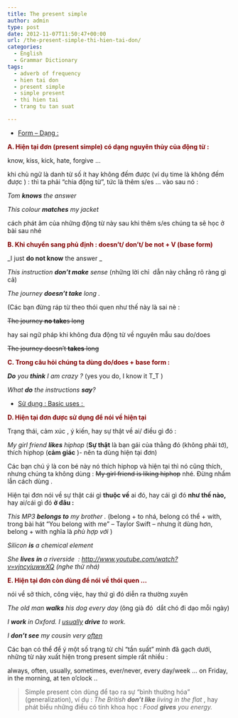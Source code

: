 ```yaml
---
title: The present simple
author: admin
type: post
date: 2012-11-07T11:50:47+00:00
url: /the-present-simple-thi-hien-tai-don/
categories:
  - English
  - Grammar Dictionary
tags:
  - adverb of frequency
  - hien tai don
  - present simple
  - simple present
  - thi hien tai
  - trang tu tan suat

---
```

  * <span style="text-decoration: underline;">Form &#8211; Dạng :</span>

<span style="color: #800000;"><strong>A. Hiện tại đơn (present simple) có dạng nguyên thủy của động từ :</strong></span>

know, kiss, kick, hate, forgive &#8230;

khi chủ ngữ là danh từ số ít hay không đếm được (ví dụ time là không đếm được ) : thì ta phải &#8220;chia động từ&#8221;, tức là thêm s/es &#8230; vào sau nó :

_Tom **knows** the answer_

_This colour **matches** my jacket_

cách phát âm của những động từ này sau khi thêm s/es chúng ta sẽ học ở bài sau nhé

<span style="color: #800000;"><strong>B. Khi chuyển sang phủ định : doesn&#8217;t/ don&#8217;t/ be not + V (base form)</strong></span>

_I just **do not know** the answer _

_This instruction **don&#8217;t make** sense_ (những lời chỉ  dẫn này chẳng rõ ràng gì cả)

_The journey **doesn&#8217;t take** long ._

(Các bạn đừng ráp từ theo thói quen như thế này là sai nè :

<del>The journey <strong>no take</strong>s long</p> 


  <p>
    </del>
  </p>



  <p>
    hay sai ngữ pháp khi không đưa động từ về nguyên mẫu sau do/does
  </p>



  <p>
    <del>The journey doesn&#8217;t <strong>takes</strong> long</p> 
    
    
  <p>
        </del>
      </p>

    
    
  <p>
        <strong><span style="color: #800000;">C. Trong câu hỏi chúng ta dùng do/does + base form :</span></strong>
      </p>

    
    
  <p>
        <em><strong>Do</strong> you <strong>think</strong> I am crazy ?</em> (yes you do, I know it T_T )
      </p>

    
    
  <p>
        <em>What <strong>do</strong> the instructions <strong>say</strong>?</em>
      </p>

    
    
  <ul>
        <li>
          <span style="text-decoration: underline;">Sử dụng : Basic uses : </span>
        </li>
      </ul>

    
    
  <p>
        <span style="color: #800000;"><strong>D. Hiện tại đơn được sử dụng để nói về hiện tại</strong></span>
      </p>

    
    
  <p>
        Trạng thái, cảm xúc , ý kiến, hay sự thật về ai/ điều gì đó :
      </p>

    
    
  <p>
        <em>My girl friend <strong>likes</strong> hiphop </em>(<strong>Sự thật</strong> là bạn gái của thằng đó (không phải tớ), thích hiphop (<strong>cảm giác</strong> )- nên ta dùng hiện tại đơn)
      </p>

    
    
  <p>
        Các bạn chú ý là con bé này nó thích hiphop và hiện tại thì nó cũng thích, nhưng chúng ta không dùng : <del>My girl friend is liking hiphop</del> nhé. Đừng nhầm lẫn cách dùng .
      </p>

    
    
  <p>
        Hiện tại đơn nói về sự thật cái gì <strong>thuộc về</strong> ai đó, hay cái gì đó <strong>như thế nào,</strong> hay ai/cái gì đó <strong>ở đâu : </strong>
      </p>

    
    
  <p>
        <em>This MP3 <strong>belongs to</strong> my brother .</em> (belong + to nhá, belong có thể + with, trong bài hát &#8220;You belong with me&#8221; &#8211; Taylor Swift &#8211; nhưng ít dùng hơn, belong + with nghĩa là <em>phù hợp với </em>)
      </p>

    
    
  <p>
        <em>Silicon <strong>is</strong> a chemical element</em>
      </p>

    
    
  <p>
        <em>She <strong>lives</strong> <strong>in</strong> a riverside  : <a href="http://www.youtube.com/watch?v=vjncyiuwwXQ">http://www.youtube.com/watch?v=vjncyiuwwXQ</a> (nghe thử nhá)</em>
      </p>

    
    
  <p>
        <span style="color: #800000;"><strong>E. Hiện tại đơn còn dùng để nói về thói quen &#8230;</strong></span>
      </p>

    
    
  <p>
        nói về sở thích, công việc, hay thứ gì đó diễn ra thường xuyên
      </p>

    
    
  <p>
        <em>The old man <strong>walks</strong> his dog every day </em>(ông già đó  dắt chó đi dạo mỗi ngày)
      </p>

    
    
  <p>
        <em>I <strong>work</strong> in Oxford. I <span style="text-decoration: underline;">usually</span> <strong>drive</strong> to work.</em>
      </p>

    
    
  <p>
        <em>I <strong>don&#8217;t see</strong> my cousin very <span style="text-decoration: underline;">often</span></em>
      </p>

    
    
  <p>
        Các bạn có thể để ý một số trạng từ chỉ &#8220;tần suất&#8221; mình đã gạch dưới, những từ này xuất hiện trong present simple rất nhiều :
      </p>

    
    
  <p>
        always, often, usually, sometimes, ever/never, every day/week &#8230; on Friday, in the morning, at ten o&#8217;clock ..
      </p>

    
    
  <blockquote>
        <p>
          Simple present còn dùng để tạo ra sự &#8220;bình thường hóa&#8221; (generalization), ví dụ : <em>The British <strong>don&#8217;t like</strong> living in the flat </em>, hay phát biểu những điều có tính khoa học : <em>Food <strong>gives</strong> you energy.</em>
        </p>
      </blockquote>
